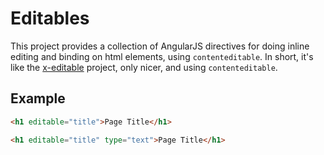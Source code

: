# Editables

This project provides a collection of AngularJS directives for doing inline editing and binding on html elements, using `contenteditable`.
In short, it's like the [x-editable]() project, only nicer, and using `contenteditable`.

## Example

```html
<h1 editable="title">Page Title</h1>
```

```html
<h1 editable="title" type="text">Page Title</h1>
```
